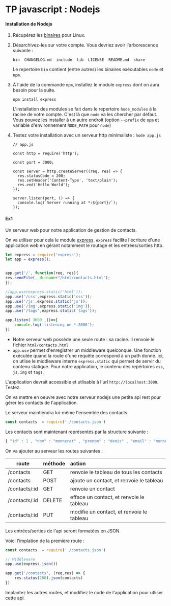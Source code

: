 # TP javascript : Nodejs

#### Installation de Nodejs

 1. Récupérez les [binaires](https://nodejs.org/en/download/) pour Linux.
 2. Désarchivez-les sur votre compte. Vous devriez avoir l'arborescence suivante :
   
		bin  CHANGELOG.md  include  lib  LICENSE  README.md  share

    Le repertoire `bin` contient (entre autres) les binaires exécutables `node` et `npm`.  

 3. À l'aide de la commande `npm`, installez le module `express` dont on aura besoin pour la suite.

		npm install express

    L'installation des modules se fait dans le repertoire `ǹode_modules` à la racine de votre compte. C'est
    là que `node` va les chercher par défaut.  
    Vous pouvez les installer à un autre endroit (option `--prefix` de `npm` et variable d'environnement
    `ǸODE_PATH` pour `ǹode`)  

 4. Testez votre installation avec un serveur http minimaliste : `ǹode app.js`

		// app.js

		const http = require('http');

		const port = 3000;

		const server = http.createServer((req, res) => {
		  res.statusCode = 200;
		  res.setHeader('Content-Type', 'text/plain');
		  res.end('Hello World');
		});

		server.listen(port, () => {
		  console.log(`Server running at *:${port}/`);
		});


#### Ex1 
Un serveur web pour notre application de gestion de contacts.

On va utiliser pour cela le module [express](https://expressjs.com/fr/4x/api.html). `express` facilite l'écriture
d'une application web en gérant notamment le routage et les entrées/sorties http.


```js
let express = require('express');
let app = express();


app.get('/', function(req, res){
res.sendFile(__dirname+"/html/contacts.html");
});

//app.use(express.static('html'));
app.use('/css',express.static('css'));
app.use('/js',express.static('js'));
app.use('/img',express.static('img'));
app.use('/tags',express.static('tags'));

app.listen( 3000 ,()=>{
	console.log('listening on *:3000');
})
```
- Notre serveur web possède une seule route : sa racine. Il renvoie le fichier `html/contacts.html`
- `app.use` permet d'enregistrer un middleware quelconque. Une fonction exécutée quand la route d'une requête 
   correspond à un path donné.
  ici, on utlise le middleware interne  `express.static` qui permet de servir du contenu statique. Pour notre application,
  le contenu des repértoires `css`, `js`, `img` et `tags`.

L'application devrait accessible et utlisable à l'url `http://localhost:3000`. Testez.



On va mettre en oeuvre avec notre serveur nodejs une petite api rest pour gérer les contacts de l'application.


Le serveur maintiendra lui-même l'ensemble des contacts.

```js
const contacts  = require('./contacts.json')
```

Les contacts sont maintenant représentés par la structure suivante :

```js
{ "id" : 1 , "nom" : "monnerat" , "prenom" : "denis" , "email" : "monnerat@u-pec.fr" }
```

On va ajouter au serveur les routes suivantes :

|  route        |      méthode      |  action                                  |
|----------     |:------------- |:------                                       |
| /contacts     |      GET      | renvoie le tableau de tous les contacts      |
| /contacts     |      POST     |    ajoute un contact, et renvoie le tableau  |
| /contacts/:id |      GET      |   renvoie un contact                         |
| /contacts/:id |      DELETE   | efface un contact, et renvoie le tableau     |
| /contacts/:id |      PUT      | modifie un contact, et renvoie le tableau    |

Les entrées/sorties de l'api seront formatées en JSON.


Voici l'implation de la première route :

```js
const contacts  = require('./contacts.json')

// Middleware
app.use(express.json())

app.get('/contacts', (req,res) => {
	res.status(200).json(contacts)
})
```

Implantez les autres routes, et modifiez le code de l'application pour utliser cette api.

